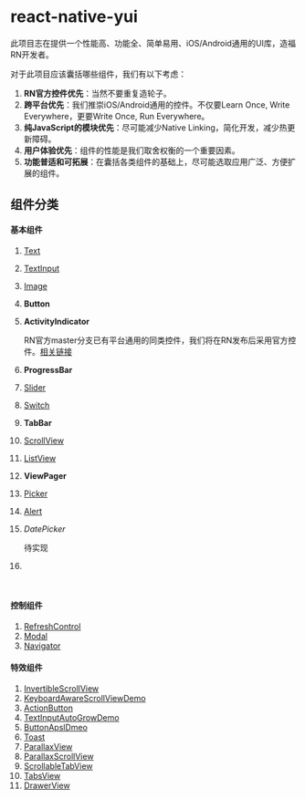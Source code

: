 # react-native-yui
此项目志在提供一个性能高、功能全、简单易用、iOS/Android通用的UI库，造福RN开发者。

对于此项目应该囊括哪些组件，我们有以下考虑：

1. **RN官方控件优先**：当然不要重复造轮子。
2. **跨平台优先**：我们推崇iOS/Android通用的控件。不仅要Learn Once, Write Everywhere，更要Write Once, Run Everywhere。
3. **纯JavaScript的模块优先**：尽可能减少Native Linking，简化开发，减少热更新障碍。
4. **用户体验优先**：组件的性能是我们取舍权衡的一个重要因素。
5. **功能普适和可拓展**：在囊括各类组件的基础上，尽可能选取应用广泛、方便扩展的组件。



## 组件分类

#### 基本组件

1. [Text](https://facebook.github.io/react-native/docs/text.html)

2. [TextInput](https://facebook.github.io/react-native/docs/textinput.html)

3. [Image](https://facebook.github.io/react-native/docs/image.html)

4. **Button**

5. **ActivityIndicator**

   RN官方master分支已有平台通用的同类控件，我们将在RN发布后采用官方控件。[相关链接](https://github.com/facebook/react-native/pull/6897)

6. **ProgressBar**

7. [Slider](https://facebook.github.io/react-native/docs/slider.html)

8. [Switch](https://facebook.github.io/react-native/docs/switch.html)

9. **TabBar**

10. [ScrollView](https://facebook.github.io/react-native/docs/scrollview.html)

11. [ListView](https://facebook.github.io/react-native/docs/listview.html)

12. **ViewPager**

13. [Picker](https://facebook.github.io/react-native/docs/picker.html)

14. [Alert](https://facebook.github.io/react-native/docs/alert.html)

15. *DatePicker*

    待实现

16. ​

    ​

#### 控制组件

1. [RefreshControl](https://facebook.github.io/react-native/docs/refreshcontrol.html)
2. [Modal](https://facebook.github.io/react-native/docs/modal.html)
3. [Navigator](https://facebook.github.io/react-native/docs/navigator.html)



#### 特效组件

1. [InvertibleScrollView](https://github.com/exponentjs/react-native-invertible-scroll-view/blob/master/README.md)
2. [KeyboardAwareScrollViewDemo](https://github.com/APSL/react-native-keyboard-aware-scroll-view/blob/master/README.md)
3. [ActionButton](https://github.com/mastermoo/react-native-action-button/blob/master/README.md)
4. [TextInputAutoGrowDemo](https://github.com/wix/react-native-autogrow-textinput/blob/master/README.md)
5. [ButtonApslDmeo](https://github.com/APSL/react-native-button/blob/master/README.md)
6. [Toast](https://github.com/magicismight/react-native-root-toast/blob/master/README.md)
7. [ParallaxView](https://github.com/oblador/react-native-parallax/blob/master/README.md)
8. [ParallaxScrollView](https://github.com/jaysoo/react-native-parallax-scroll-view/blob/master/README.md)
9. [ScrollableTabView](https://github.com/skv-headless/react-native-scrollable-tab-view/blob/master/README.md)
10. [TabsView](https://github.com/aksonov/react-native-tabs/blob/master/README.md)
11. [DrawerView](https://github.com/aksonov/react-native-tabs/blob/master/README.md)


